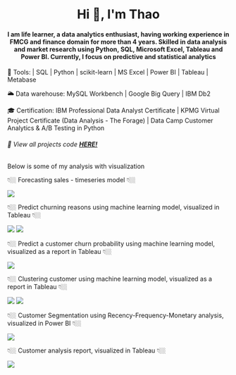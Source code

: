 <h1 align="center"> Hi 👋, I'm Thao </h1>

<h4 align="center"> I am life learner, a data analytics enthusiast, having working experience in FMCG and finance domain for more than 4 years. Skilled in data analysis and market research using Python, SQL, Microsoft Excel, Tableau and Power BI. Currently, I focus on predictive and statistical analytics </h4>

🔧 Tools: | SQL | Python | scikit-learn | MS Excel | Power BI | Tableau | Metabase 

🌥 Data warehouse: MySQL Workbench | Google Big Query | IBM Db2

🎓 Certification: IBM Professional Data Analyst Certificate | 
KPMG Virtual Project Certificate (Data Analysis - The Forage) |
Data Camp Customer Analytics & A/B Testing in Python

<h6> 📌 View all projects code <a href="https://github.com/nhthaonguyen?tab=repositories"><strong>HERE!</strong></a> </h6>

Below is some of my analysis with visualization

<p> 👇🏼 Forecasting sales - timeseries model 👇🏼 </p>
<img src="image/forecasting-chart.png"/>

<p> 👇🏼 Predict churning reasons using machine learning model, visualized in Tableau 👇🏼 </p>
<img src="image/churn-predict1.png"/>
<img src="image/churn-predict2.png"/>

<p> 👇🏼 Predict a customer churn probability using machine learning model, visualized as a report in Tableau 👇🏼 </p>
<img src="image/churn-predict-profile.png"/>

<p> 👇🏼 Clustering customer using machine learning model, visualized as a report in Tableau 👇🏼 </p>
<img src="image/Customer-Clustering-KMeans_page1.jpg"/>
<img src="image/Customer-Clustering-KMeans_page2.jpg"/>

<p> 👇🏼 Customer Segmentation using Recency-Frequency-Monetary analysis, visualized in Power BI 👇🏼 </p>
<img src="https://github.com/nhthaonguyen/nhthaonguyen.github.io/blob/main/image/Customer-Segmentation-Viz.png?raw=true"/>

<p> 👇🏼 Customer analysis report, visualized in Tableau 👇🏼 </p>
<img src="https://github.com/nhthaonguyen/nhthaonguyen.github.io/blob/main/image/Customer-Analysis.png?raw=true"/>


